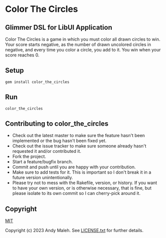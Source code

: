 # Color The Circles
## Glimmer DSL for LibUI Application

Color The Circles is a game in which you must color all drawn circles to win. Your score starts negative, as the number of drawn uncolored circles in negative, and every time you color a circle, you add to it. You win when your score reaches 0.

## Setup

```
gem install color_the_circles
```

## Run

```
color_the_circles
```

## Contributing to color_the_circles

-   Check out the latest master to make sure the feature hasn't been
    implemented or the bug hasn't been fixed yet.
-   Check out the issue tracker to make sure someone already hasn't
    requested it and/or contributed it.
-   Fork the project.
-   Start a feature/bugfix branch.
-   Commit and push until you are happy with your contribution.
-   Make sure to add tests for it. This is important so I don't break it
    in a future version unintentionally.
-   Please try not to mess with the Rakefile, version, or history. If
    you want to have your own version, or is otherwise necessary, that
    is fine, but please isolate to its own commit so I can cherry-pick
    around it.

## Copyright

[MIT](LICENSE.txt)

Copyright (c) 2023 Andy Maleh. See
[LICENSE.txt](LICENSE.txt) for further details.
